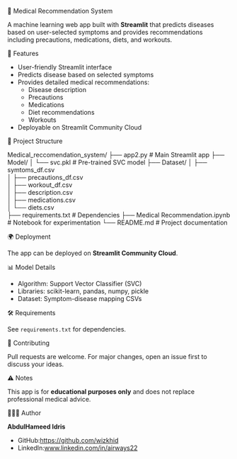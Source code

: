 💊 Medical Recommendation System

A machine learning web app built with **Streamlit** that predicts diseases based on user-selected symptoms and provides recommendations including precautions, medications, diets, and workouts.

🚀 Features

- User-friendly Streamlit interface
- Predicts disease based on selected symptoms
- Provides detailed medical recommendations:
  - Disease description
  - Precautions
  - Medications
  - Diet recommendations
  - Workouts
- Deployable on Streamlit Community Cloud

📂 Project Structure

Medical_reccomendation_system/
├── app2.py                     # Main Streamlit app
├── Model/
│   └── svc.pkl                 # Pre-trained SVC model
├── Dataset/
│   ├── symtoms_df.csv          
│   ├── precautions_df.csv      
│   ├── workout_df.csv          
│   ├── description.csv         
│   ├── medications.csv         
│   └── diets.csv               
├── requirements.txt            # Dependencies
├── Medical Recommendation.ipynb # Notebook for experimentation
└── README.md                   # Project documentation

🌍 Deployment

The app can be deployed on **Streamlit Community Cloud**.

📊 Model Details

- Algorithm: Support Vector Classifier (SVC)  
- Libraries: scikit-learn, pandas, numpy, pickle  
- Dataset: Symptom-disease mapping CSVs

🛠️ Requirements

See `requirements.txt` for dependencies.

🤝 Contributing

Pull requests are welcome. For major changes, open an issue first to discuss your ideas.

⚠️ Notes

This app is for **educational purposes only** and does not replace professional medical advice.


👨🏽‍💻 Author

**AbdulHameed Idris**  
- GitHub:https://github.com/wizkhid
- LinkedIn:www.linkedin.com/in/airways22

